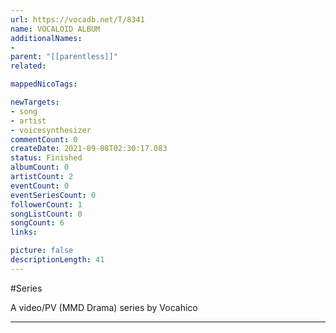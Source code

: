 ```yaml
---
url: https://vocadb.net/T/8341
name: VOCALOID ALBUM
additionalNames: 
- 
parent: "[[parentless]]"
related:

mappedNicoTags:

newTargets:
- song
- artist
- voicesynthesizer
commentCount: 0
createDate: 2021-09-08T02:30:17.083
status: Finished
albumCount: 0
artistCount: 2
eventCount: 0
eventSeriesCount: 0
followerCount: 1
songListCount: 0
songCount: 6
links: 

picture: false
descriptionLength: 41
---
```


#Series

A video/PV (MMD Drama) series by Vocahico

---

